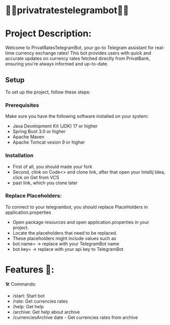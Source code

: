 # 🏦🏦privatratestelegrambot🏦🏦

# Project Description:
Welcome to PrivatRatesTelegramBot, your go-to Telegram assistant for real-time currency exchange rates! This bot provides users with quick and accurate updates on currency rates fetched directly from PrivatBank, ensuring you're always informed and up-to-date.

## Setup

To set up the project, follow these steps:

### Prerequisites

Make sure you have the following software installed on your system:

- Java Development Kit (JDK) 17 or higher
- Spring Boot 3.0 or higher
- Apache Maven
- Apache Tomcat vesion 9 or higher

### Installation
- First of all, you should made your fork
- Second, clink on Code<> and clone link, after that open your Intellij Idea, click on Get from VCS
- past link, which you clone later

### Replace Placeholders:
To connect to your telegrambot, you should replace PlaceHolders in application.properties
- Open package resources and open application.properties in your project.
- Locate the placeholders that need to be replaced.
- These placeholders might include values such as
- bot.name=  -> replace with your TelegramBot name
- bot.key= -> replace with your api key to TelegramBot


# Features 🤌:

🛠️ Commands:
- /start: Start bot
- /rate: Get currencies rates
- /help: Get help
- /archive: Get help about archive
- /currenciesArchive date - Get currencies rates from archive
